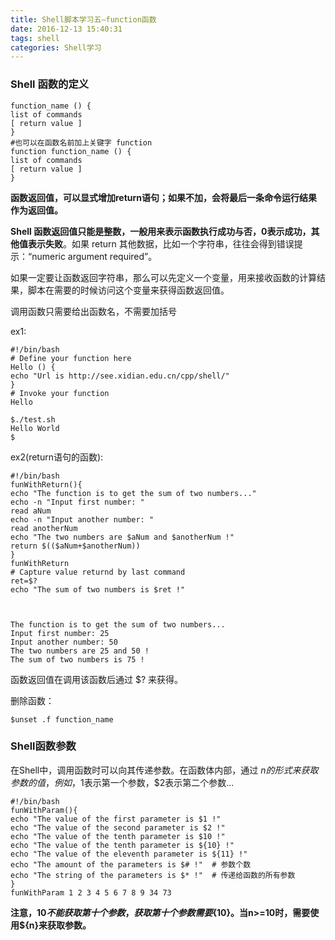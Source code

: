 ```yaml
---
title: Shell脚本学习五—function函数
date: 2016-12-13 15:40:31
tags: shell
categories: Shell学习
---
```


<h3>Shell 函数的定义</h3>

```shell
function_name () {
list of commands
[ return value ]
}
#也可以在函数名前加上关键字 function
function function_name () {
list of commands
[ return value ]
}

```
<!--more-->
**函数返回值，可以显式增加return语句；如果不加，会将最后一条命令运行结果作为返回值。**

**Shell 函数返回值只能是整数，一般用来表示函数执行成功与否，0表示成功，其他值表示失败**。如果 return 其他数据，比如一个字符串，往往会得到错误提示：“numeric argument required”。

如果一定要让函数返回字符串，那么可以先定义一个变量，用来接收函数的计算结果，脚本在需要的时候访问这个变量来获得函数返回值。

调用函数只需要给出函数名，不需要加括号

ex1:

```shell
#!/bin/bash
# Define your function here
Hello () {
echo "Url is http://see.xidian.edu.cn/cpp/shell/"
}
# Invoke your function
Hello

$./test.sh
Hello World
$
```

ex2(return语句的函数):

```shell
#!/bin/bash
funWithReturn(){
echo "The function is to get the sum of two numbers..."
echo -n "Input first number: "
read aNum
echo -n "Input another number: "
read anotherNum
echo "The two numbers are $aNum and $anotherNum !"
return $(($aNum+$anotherNum))
}
funWithReturn
# Capture value returnd by last command
ret=$?
echo "The sum of two numbers is $ret !"



The function is to get the sum of two numbers...
Input first number: 25
Input another number: 50
The two numbers are 25 and 50 !
The sum of two numbers is 75 !
```

函数返回值在调用该函数后通过 $? 来获得。

删除函数：

```shell
$unset .f function_name
```

<h3>Shell函数参数</h3>

在Shell中，调用函数时可以向其传递参数。在函数体内部，通过 $n 的形式来获取参数的值，例如，$1表示第一个参数，$2表示第二个参数...

```shell
#!/bin/bash
funWithParam(){
echo "The value of the first parameter is $1 !"
echo "The value of the second parameter is $2 !"
echo "The value of the tenth parameter is $10 !"
echo "The value of the tenth parameter is ${10} !"
echo "The value of the eleventh parameter is ${11} !"
echo "The amount of the parameters is $# !"  # 参数个数
echo "The string of the parameters is $* !"  # 传递给函数的所有参数
}
funWithParam 1 2 3 4 5 6 7 8 9 34 73
```

**注意，$10 不能获取第十个参数，获取第十个参数需要${10}。当n>=10时，需要使用${n}来获取参数。**
